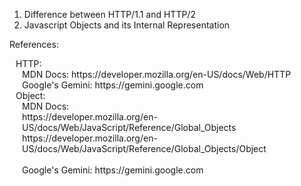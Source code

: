 
1. Difference between HTTP/1.1 and HTTP/2
2. Javascript Objects and its Internal Representation

References: 
  <div style="margin-left: 10px"> 
  HTTP:<br />
    <div style="margin-left: 10px"> 
    MDN Docs: https://developer.mozilla.org/en-US/docs/Web/HTTP <br />
    Google's Gemini: https://gemini.google.com<br />
    </div>
  </div>

  <div style="margin-left: 10px;"> 
  Object: <br />
    <div style="margin-left: 10px;"> 
    MDN Docs: <br />
      https://developer.mozilla.org/en-US/docs/Web/JavaScript/Reference/Global_Objects <br />
      https://developer.mozilla.org/en-US/docs/Web/JavaScript/Reference/Global_Objects/Object <br /><br />
    Google's Gemini: 
      https://gemini.google.com
    </div>
  </div>
